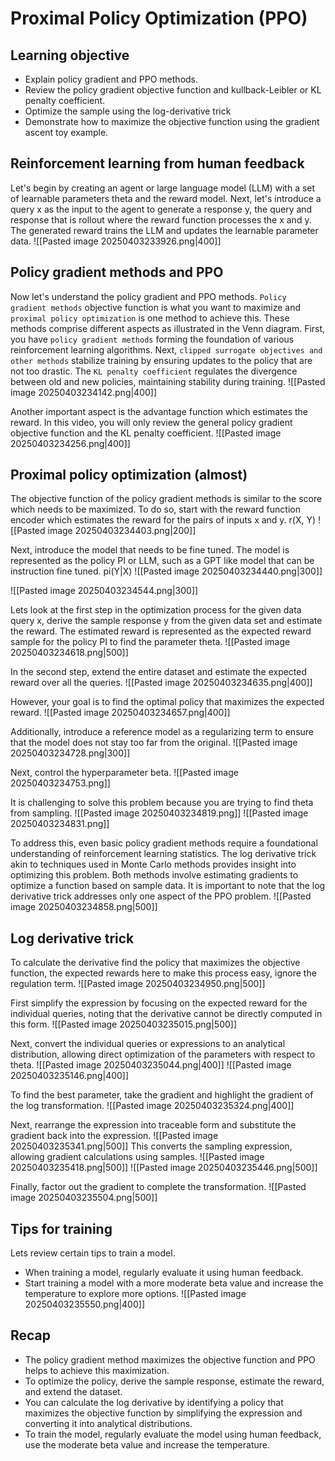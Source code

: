 # Proximal Policy Optimization (PPO)

## Learning objective
- Explain policy gradient and PPO methods.
- Review the policy gradient objective function and kullback-Leibler or KL penalty coefficient.
- Optimize the sample using the log-derivative trick 
- Demonstrate how to maximize the objective function using the gradient ascent toy example.

## Reinforcement learning from human feedback
Let's begin by creating an agent or large language model (LLM) with a set of learnable parameters theta and the reward model.
Next, let's introduce a query x as the input to the agent to generate a response y, the query and response that is rollout where the reward function processes the x and y.
The generated reward trains the LLM and updates the learnable parameter data.
![[Pasted image 20250403233926.png|400]]

## Policy gradient methods and PPO
Now let's understand the policy gradient and PPO methods.
`Policy gradient methods` objective function is what you want to maximize and `proximal policy optimization` is one method to achieve this.
These methods comprise different aspects as illustrated in the Venn diagram.
First, you have `policy gradient methods` forming the foundation of various reinforcement learning algorithms.
Next, `clipped surrogate objectives and other methods` stabilize training by ensuring updates to the policy that are not too drastic.
The `KL penalty coefficient` regulates the divergence between old and new policies, maintaining stability during training.
![[Pasted image 20250403234142.png|400]]

Another important aspect is the advantage function which estimates the reward.
In this video, you will only review the general policy gradient objective function and the KL penalty coefficient.
![[Pasted image 20250403234256.png|400]]

## Proximal policy optimization (almost)
The objective function of the policy gradient methods is similar to the score which needs to be maximized.
To do so, start with the reward function encoder which estimates the reward for the pairs of inputs x and y. r(X, Y)
![[Pasted image 20250403234403.png|200]]

Next, introduce the model that needs to be fine tuned.
The model is represented as the policy PI or LLM, such as a GPT like model that can be instruction fine tuned. pi(Y|X)
![[Pasted image 20250403234440.png|300]]

![[Pasted image 20250403234544.png|300]]

Lets look at the first step in the optimization process for the given data query x, derive the sample response y from the given data set and estimate the reward.
The estimated reward is represented as the expected reward sample for the policy PI to find the parameter theta.
![[Pasted image 20250403234618.png|500]]

In the second step, extend the entire dataset and estimate the expected reward over all the queries.
![[Pasted image 20250403234635.png|400]]

However, your goal is to find the optimal policy that maximizes the expected reward.
![[Pasted image 20250403234657.png|400]]

Additionally, introduce a reference model as a regularizing term to ensure that the model does not stay too far from the original.
![[Pasted image 20250403234728.png|300]]

Next, control the hyperparameter beta.
![[Pasted image 20250403234753.png]]

It is challenging to solve this problem because you are trying to find theta from sampling.
![[Pasted image 20250403234819.png]]
![[Pasted image 20250403234831.png]]

To address this, even basic policy gradient methods require a foundational understanding of reinforcement learning statistics.
The log derivative trick akin to techniques used in Monte Carlo methods provides insight into optimizing this problem.
Both methods involve estimating gradients to optimize a function based on sample data.
It is important to note that the log derivative trick addresses only one aspect of the PPO problem.
![[Pasted image 20250403234858.png|500]]

## Log derivative trick
To calculate the derivative find the policy that maximizes the objective function, the expected rewards here to make this process easy, ignore the regulation term.
![[Pasted image 20250403234950.png|500]]

First simplify the expression by focusing on the expected reward for the individual queries, noting that the derivative cannot be directly computed in this form.
![[Pasted image 20250403235015.png|500]]

Next, convert the individual queries or expressions to an analytical distribution, allowing direct optimization of the parameters with respect to theta.
![[Pasted image 20250403235044.png|400]]
![[Pasted image 20250403235146.png|400]]

To find the best parameter, take the gradient and highlight the gradient of the log transformation.
![[Pasted image 20250403235324.png|400]]

Next, rearrange the expression into traceable form and substitute the gradient back into the expression.
![[Pasted image 20250403235341.png|500]]
This converts the sampling expression, allowing gradient calculations using samples.
![[Pasted image 20250403235418.png|500]]
![[Pasted image 20250403235446.png|500]]

Finally, factor out the gradient to complete the transformation.
![[Pasted image 20250403235504.png|500]]

## Tips for training
Lets review certain tips to train a model.
- When training a model, regularly evaluate it using human feedback.
- Start training a model with a more moderate beta value and increase the temperature to explore more options.
![[Pasted image 20250403235550.png|400]]

## Recap
- The policy gradient method maximizes the objective function and PPO helps to achieve this maximization.
- To optimize the policy, derive the sample response, estimate the reward, and extend the dataset.
- You can calculate the log derivative by identifying a policy that maximizes the objective function by simplifying the expression and converting it into analytical distributions.
- To train the model, regularly evaluate the model using human feedback, use the moderate beta value and increase the temperature.